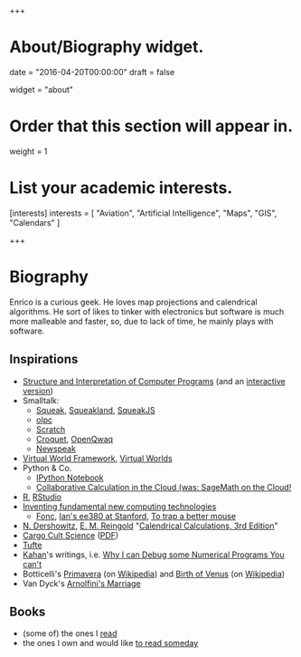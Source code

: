 +++
# About/Biography widget.

date = "2016-04-20T00:00:00"
draft = false

widget = "about"

# Order that this section will appear in.
weight = 1

# List your academic interests.
[interests]
  interests = [
    "Aviation",
    "Artificial Intelligence",
    "Maps",
    "GIS",
    "Calendars"
  ]

+++

# Biography

Enrico is a curious geek.
He loves map projections and calendrical algorithms.
He sort of likes to tinker with electronics but software is much more malleable and faster, so, due to lack of time, he mainly plays with software.

## Inspirations ##

* [Structure and Interpretation of Computer Programs][sicp] (and an [interactive version][isicp])
* Smalltalk:
   - [Squeak][squeak], [Squeakland][squeakland], [SqueakJS][squeakjs]
   - [olpc][olpc]
   - [Scratch][scratch]
   - [Croquet][croquet], [OpenQwaq][openqwaq]
   - [Newspeak][newspeak]
* [Virtual World Framework][vwf], [Virtual Worlds][vw]
* Python & Co.
   - [IPython Notebook][ipython]
   - [Collaborative Calculation in the Cloud (was: SageMath on the Cloud!][sagemathcloud]
* [R][r], [RStudio][rstudio]
* [Inventing fundamental new computing technologies][ifnct]
   - [Fonc][fonc], [Ian's ee380 at Stanford][ian_ee380], [To trap a better mouse][trap]
* [N. Dershowitz](http://www.math.tau.ac.il/~nachumd/), [E. M. Reingold](http://reingold.co/) "[Calendrical Calculations, 3rd Edition][calcal]"
* [Cargo Cult Science][cargocult] ([PDF](http://calteches.library.caltech.edu/51/02/CargoCult.pdf)) 
* [Tufte][tufte]
* [Kahan][kahan]'s writings, i.e. [Why I can Debug some Numerical Programs You can't][debugnum]
* Botticelli's [Primavera][primavera] (on [Wikipedia][prim_wp]) and [Birth of Venus][venus] (on [Wikipedia][venus_wp])
* Van Dyck's [Arnolfini's Marriage][arnolfini]


## Books ##
* (some of) the ones I [read](http://www.goodreads.com/review/list/2866523-enrico?shelf=read)
* the ones I own and would like [to read someday](http://www.goodreads.com/review/list/2866523-enrico?shelf=to-read)

[r]: <http://www.r-project.org/> "R language for Statistical Computing"
[rstudio]: <http://www.rstudio.com/> "RStudio"
[sicp]: <http://mitpress.mit.edu/sicp/full-text/book/book.html> "Structure and Interpretation of Computer Programs"
[isicp]: <http://xuanji.appspot.com/isicp/index.html> "Interactive SICP"
[squeak]: <http://www.squeak.org/> "Squeak"
[squeakland]: <http://www.squeakland.org/> "Squeakland"
[squeakjs]: <https://squeak.js.org/> "SqueakJS"
[ipython]: <http://ipython.org/notebook.html> "IPython"
[sagemathcloud]: <https://cocalc.com/> "SageMath Cloud"
[olpc]: <http://one.laptop.org/> "One Laptop Per Child"
[scratch]: http://scratch.mit.edu/ "Scratch"
[croquet]: <https://en.wikipedia.org/wiki/Croquet_Project> "Croquet"
[openqwaq]: https://code.google.com/p/openqwaq/ "OpenQwaq"
[newspeak]: http://newspeaklanguage.org/ "Newspeak"
[ifnct]: http://vpri.org/html/work/ifnct.htm "Inventing fundamental new computing technologies"
[fonc]: http://vpri.org/fonc_wiki/index.php?title=Main_Page "Fundamental New Computing Technologies"
[ian_ee380]: http://www.stanford.edu/class/ee380/Abstracts/070214.html "Ian at Stanford EE Computer Systems Colloquium"
[trap]: https://www.youtube.com/watch?v=EGeN2IC7N0Q "To trap a better mouse"
[calcal]: http://www.cambridge.org/uk/catalogue/catalogue.asp?isbn=9780521702386 "Calendrical Calculations"
[cargocult]: http://en.wikipedia.org/wiki/Cargo_cult_science "Cargo Cult Science"
[tufte]: http://www.edwardtufte.com/tufte/ "Tufte"
[kahan]: http://www.cs.berkeley.edu/~wkahan/ "Kahan"
[debugnum]: http://www.cs.berkeley.edu/~wkahan/Stnfrd50.pdf "Why I can Debug some Numerical Programs You can't"
[primavera]: http://notrombone.files.wordpress.com/2007/06/botticelli-primavera.jpg "Botticelli's Primavera"
[prim_wp]: http://en.wikipedia.org/wiki/Primavera_%28Botticelli%29 "Primavera"
[venus]: http://notrombone.files.wordpress.com/2007/06/botticelli_birth_venus.jpg "Botticelli's Birth of Venus"
[venus_wp]: http://en.wikipedia.org/wiki/The_Birth_of_Venus_%28Botticelli%29 "Birth of Venus"
[arnolfini]: http://en.wikipedia.org/wiki/Arnolfini_Portrait "Van Dyck's Arnolfini's Marriage"
[vwf]: https://virtual.wf/ "Virtual World Framework"
[vw]: https://sandbox.adlnet.gov/904/adl/sandbox/ "Virtual Worlds"

